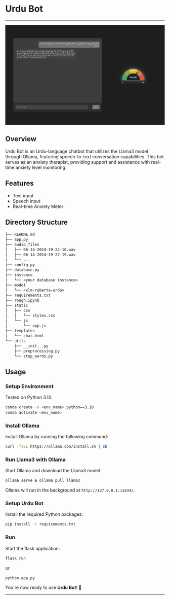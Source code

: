# Urdu Bot

---

![Urdu Bot](assets/UI.png)

## Overview

Urdu Bot is an Urdu-language chatbot that utilizes the Llama3 model through Ollama, featuring speech-to-text conversation capabilities. This bot serves as an anxiety therapist, providing support and assistance with real-time anxiety level monitoring.

## Features

- Text input
- Speech input
- Real-time Anxiety Meter

## Directory Structure

```
├── README.md
├── app.py
├── audio_files
│   ├── 06-14-2024-19-22-10.wav
│   ├── 06-14-2024-19-22-19.wav
│   └── ...
├── config.py
├── database.py
├── instance
│   └── <your database instance>
├── model
│   └── <xlm-roberta-urdu>
├── requirements.txt
├── rough.ipynb
├── static
│   ├── css
│   │   └── styles.css
│   └── js
│       └── app.js
├── templates
│   └── chat.html
└── utils
    ├── __init__.py
    ├── preprocessing.py
    └── stop_words.py
```

## Usage

### Setup Environment

Tested on Python 3.10.

```bash
conda create -n <env_name> python==3.10
conda activate <env_name>
```

### Install Ollama

Install Ollama by running the following command:

```bash
curl -fsSL https://ollama.com/install.sh | sh
```

### Run Llama3 with Ollama

Start Ollama and download the Llama3 model:

```bash
ollama serve & ollama pull llama3
```

Ollama will run in the background at `http://127.0.0.1:11434/`.

### Setup Urdu Bot

Install the required Python packages:

```bash
pip install -r requirements.txt
```

### Run

Start the flask application:

```bash
flask run
```

or

```bash
python app.py
```

You're now ready to use **Urdu Bot**! 🎉

---
